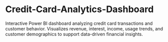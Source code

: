 # Credit-Card-Analytics-Dashboard
Interactive Power BI dashboard analyzing credit card transactions and customer behavior. Visualizes revenue, interest, income, usage trends, and customer demographics to support data-driven financial insights.
